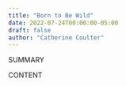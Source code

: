 ```yaml
---
title: "Born to Be Wild"
date: 2022-07-24T00:00:00-05:00
draft: false
author: "Catherine Coulter"
---
```


SUMMARY

<!--more-->

CONTENT